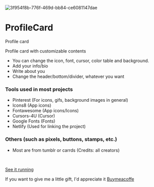 ![3f954f8b-776f-469d-bb84-ce6081147dae](https://user-images.githubusercontent.com/123178455/213804199-8d863d80-6bf7-4821-9af9-ccce4c6ad9bd.jpg)
# ProfileCard
Profile card

Profile card with customizable contents

* You can change the icon, font, cursor, color table and background. 
* Add your info/bio
* Write about you
* Change the header/bottom/divider, whatever you want


### Tools used in most projects
- Pinterest (For icons, gifs, background images in general) 
- Icons8 (App icons)
- Fontawesome (App icons/Icons)
- Cursors-4U (Cursor)
- Google Fonts (Fonts)
- Netlify (Used for linking the project)

### Others (such as pixels, buttons, stamps, etc.)
- Most are from tumblr or carrds
(Credits: all creators)

<br>

[See it running](https://profilecard01.netlify.app/) 

If you want to give me a little gift, I'd appreciate it [Buymeacoffe](https://www.buymeacoffee.com/buccini)
